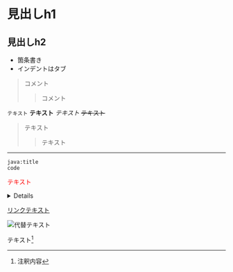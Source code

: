 # 見出しh1
## 見出しh2

- 箇条書き
 - インデントはタブ

> コメント
>> コメント

`テキスト`
**テキスト**
*テキスト*
~~テキスト~~

> テキスト
>> テキスト

***

```
java:title
code
```

<font color="Red">テキスト</font>
<details>
ddff
fdfdsa
</details>

[リンクテキスト](URL "タイトル")

![代替テキスト](画像のURL "画像タイトル")

テキスト[^1]
[^1]: 注釈内容
